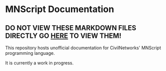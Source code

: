 # MNScript Documentation

## DO NOT VIEW THESE MARKDOWN FILES DIRECTLY GO [HERE](https://mnscript.com) TO VIEW THEM! 

This repository hosts unofficial documentation for CivilNetworks' MNScript programming language.

It is currently a work in progress.

